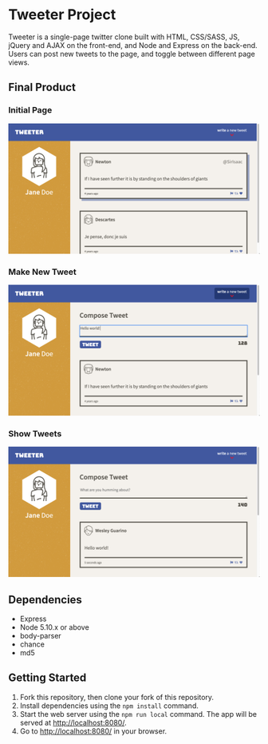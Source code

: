 # Tweeter Project

Tweeter is a single-page twitter clone built with HTML, CSS/SASS, JS, jQuery and AJAX on the front-end, and Node and Express on the back-end. Users can post new tweets to the page, and toggle between different page views.

## Final Product

### Initial Page
!["Initial Page"](https://github.com/JoshLampen/tweeter/blob/master/docs/initial-page.png?raw=true)

### Make New Tweet
!["Make New Tweet"](https://github.com/JoshLampen/tweeter/blob/master/docs/new-tweet.png?raw=true)

### Show Tweets
!["Show Tweets"](https://github.com/JoshLampen/tweeter/blob/master/docs/show-new-tweet.png?raw=true)

## Dependencies

- Express
- Node 5.10.x or above
- body-parser
- chance
- md5

## Getting Started

1. Fork this repository, then clone your fork of this repository.
2. Install dependencies using the `npm install` command.
3. Start the web server using the `npm run local` command. The app will be served at <http://localhost:8080/>.
4. Go to <http://localhost:8080/> in your browser.